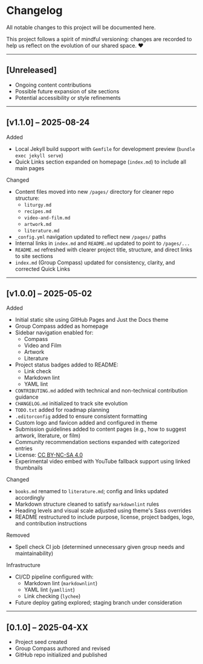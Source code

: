 # Changelog

All notable changes to this project will be documented here.

This project follows a spirit of mindful versioning: changes are recorded to help us reflect on the evolution of our shared space. ❤️

---

## [Unreleased]

- Ongoing content contributions
- Possible future expansion of site sections
- Potential accessibility or style refinements

---

## [v1.1.0] – 2025-08-24

Added

- Local Jekyll build support with `Gemfile` for development preview (`bundle exec jekyll serve`)
- Quick Links section expanded on homepage (`index.md`) to include all main pages

Changed

- Content files moved into new `/pages/` directory for cleaner repo structure:
  - `liturgy.md`
  - `recipes.md`
  - `video-and-film.md`
  - `artwork.md`
  - `literature.md`
- `_config.yml` navigation updated to reflect new `/pages/` paths
- Internal links in `index.md` and `README.md` updated to point to `/pages/...`
- `README.md` refreshed with clearer project title, structure, and direct links to site sections
- `index.md` (Group Compass) updated for consistency, clarity, and corrected Quick Links

---

## [v1.0.0] – 2025-05-02

Added

- Initial static site using GitHub Pages and Just the Docs theme
- Group Compass added as homepage
- Sidebar navigation enabled for:
  - Compass
  - Video and Film
  - Artwork
  - Literature
- Project status badges added to README:
  - Link check
  - Markdown lint
  - YAML lint
- `CONTRIBUTING.md` added with technical and non-technical contribution guidance
- `CHANGELOG.md` initialized to track site evolution
- `TODO.txt` added for roadmap planning
- `.editorconfig` added to ensure consistent formatting
- Custom logo and favicon added and configured in theme
- Submission guidelines added to content pages (e.g., how to suggest artwork, literature, or film)
- Community recommendation sections expanded with categorized entries
- License: [CC BY-NC-SA 4.0](https://creativecommons.org/licenses/by-nc-sa/4.0/)
- Experimental video embed with YouTube fallback support using linked thumbnails

Changed

- `books.md` renamed to `literature.md`; config and links updated accordingly
- Markdown structure cleaned to satisfy `markdownlint` rules
- Heading levels and visual scale adjusted using theme's Sass overrides
- README restructured to include purpose, license, project badges, logo, and contribution instructions

Removed

- Spell check CI job (determined unnecessary given group needs and maintainability)

Infrastructure

- CI/CD pipeline configured with:
  - Markdown lint (`markdownlint`)
  - YAML lint (`yamllint`)
  - Link checking (`lychee`)
- Future deploy gating explored; staging branch under consideration

---

## [0.1.0] – 2025-04-XX

- Project seed created
- Group Compass authored and revised
- GitHub repo initialized and published
